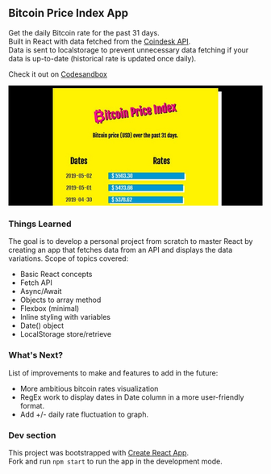## Bitcoin Price Index App

Get the daily Bitcoin rate for the past 31 days.<br>
Built in React with data fetched from the [Coindesk API](https://www.coindesk.com/api).<br>
Data is sent to localstorage to prevent unnecessary data fetching if your data is up-to-date (historical rate is updated once daily).

Check it out on [Codesandbox](https://codesandbox.io/s/zqmz7w05ml)

<p align="center">
  <img src="https://github.com/usaspiff/Bitcoin-Rate_React_App/blob/master/bitcoin-demo.jpg">
</p>

### Things Learned

The goal is to develop a personal project from scratch to master React by creating an app that fetches data from an API and displays the data variations. Scope of topics covered:
* Basic React concepts
* Fetch API
* Async/Await
* Objects to array method
* Flexbox (minimal)
* Inline styling with variables
* Date() object
* LocalStorage store/retrieve


### What's Next?

List of improvements to make and features to add in the future:
* More ambitious bitcoin rates visualization
* RegEx work to display dates in Date column in a more user-friendly format.
* Add +/- daily rate fluctuation to graph.

### Dev section

This project was bootstrapped with [Create React App](https://github.com/facebook/create-react-app).<br>
Fork and run `npm start` to run the app in the development mode.